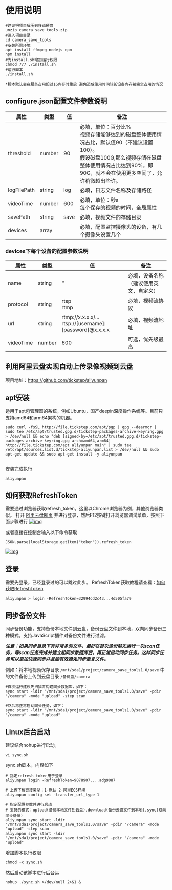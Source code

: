 # 使用说明

```shell
#建议把项目解压到移动硬盘
unzip camera_save_tools.zip
#进入项目目录
cd camera_save_tools
#安装所需环境
apt install ffmpeg nodejs npm
npm install
#为install.sh增加运行权限
chmod 777 ./install.sh
#运行脚本
./install.sh

*脚本默认会在服务占用超过1G内存时重启 避免造成使用时间较长设备内存被完全占用的情况
```



## configure.json配置文件参数说明

| 属性        | 类型   | 值   | 备注                                                         |
| ----------- | ------ | ---- | ------------------------------------------------------------ |
| threshold   | number | 90   | 必填，单位：百分比%<br />视频存储能够达到的磁盘整体使用情况占比，默认值90（不建议设置100）。<br />假设磁盘100G,那么视频存储在磁盘整体使用情况占比达到90%，即90G，就不会在使用更多空间了，允许稍微超出些许。 |
| logFilePath | string | log  | 必填，日志文件名称及存储路径                                 |
| videoTime   | number | 600  | 必填，单位：秒s<br />每个保存的视频的时间，全局属性          |
| savePath    | string | save | 必填，视频文件的存储目录                                     |
| devices     | array  |      | 必填，配置监控摄像头的设备，有几个摄像头设置几个             |

### devices下每个设备的配置参数说明

| 属性      | 类型   | 值                                                           | 备注                                   |
| --------- | ------ | ------------------------------------------------------------ | -------------------------------------- |
| name      | string | ''                                                           | 必填，设备名称（建议使用英文，自定义） |
| protocol  | string | rtsp<br />rtmp                                               | 必填，视频流协议                       |
| url       | string | rtmp://x.x.x.x/...<br />rtsp://[username]:[password]@x.x.x.x | 必填，视频流地址                       |
| videoTime | number | 600                                                          | 可选，优先级最高                       |

## 利用阿里云盘实现自动上传录像视频到云盘

项目地址：https://github.com/tickstep/aliyunpan

## apt安装

适用于apt包管理器的系统，例如Ubuntu，国产deepin深度操作系统等。目前只支持amd64和arm64架构的机器。

```
sudo curl -fsSL http://file.tickstep.com/apt/pgp | gpg --dearmor | sudo tee /etc/apt/trusted.gpg.d/tickstep-packages-archive-keyring.gpg > /dev/null && echo "deb [signed-by=/etc/apt/trusted.gpg.d/tickstep-packages-archive-keyring.gpg arch=amd64,arm64] http://file.tickstep.com/apt aliyunpan main" | sudo tee /etc/apt/sources.list.d/tickstep-aliyunpan.list > /dev/null && sudo apt-get update && sudo apt-get install -y aliyunpan
 
```

安装完成执行

```shell
aliyunpan
```


## 如何获取RefreshToken

需要通过浏览器获取refresh_token。这里以Chrome浏览器为例，其他浏览器类似。
打开 [阿里云盘网页](https://www.aliyundrive.com/drive) 并进行登录，然后F12按键打开浏览器调试菜单，按照下面步骤进行 [![img](https://github.com/tickstep/aliyunpan/raw/main/assets/images/how-to-get-refresh-token.png)](https://github.com/tickstep/aliyunpan/blob/main/assets/images/how-to-get-refresh-token.png)

或者直接在控制台输入以下命令获取

```
JSON.parse(localStorage.getItem("token")).refresh_token
```



[![img](https://github.com/tickstep/aliyunpan/raw/main/assets/images/how-to-get-refresh-token-cmd.png)](https://github.com/tickstep/aliyunpan/blob/main/assets/images/how-to-get-refresh-token-cmd.png)

## 

## 登录

需要先登录，已经登录过的可以跳过此步。
RefreshToken获取教程请查看：[如何获取RefreshToken](https://github.com/tickstep/aliyunpan/blob/main/README.md#如何获取RefreshToken)

```shell
aliyunpan > login -RefreshToken=32994cd2c43...4d505fa79
```

## 同步备份文件

同步备份功能，支持备份本地文件到云盘，备份云盘文件到本地，双向同步备份三种模式。支持JavaScript插件对备份文件进行过滤。

***注意：如果同步目录下有非常多的文件，最好在首次备份前先运行一次scan任务，等scan任务完成并建立起同步数据库后，再正常启动同步任务。这样同步任务可以更加快速同步并且能有效避免同步重复文件。***

例如：将本地视频保存目录 `/mnt/sda1/project/camera_save_tools1.0/save` 中的文件备份上传到云盘目录 `/备份盘/camera`



```shell
#首次运行建议先扫描并构建同步数据库，如下：
sync start -ldir "/mnt/sda1/project/camera_save_tools1.0/save" -pdir "/camera" -mode "upload" -step scan

#然后再正常启动同步任务，如下：
sync start -ldir "/mnt/sda1/project/camera_save_tools1.0/save" -pdir "/camera" -mode "upload"

```

## 

## Linux后台启动

建议结合nohup进行启动。

```shell
vi sync.sh
```



sync.sh脚本，内容如下

```shell
# 指定refresh token用于登录
aliyunpan login -RefreshToken=9078907....adg9087

# 上传下载链接类型：1-默认 2-阿里ECS环境
aliyunpan config set -transfer_url_type 1

# 指定配置参数并进行启动
# 支持的模式：upload(备份本地文件到云盘),download(备份云盘文件到本地),sync(双向同步备份)
aliyunpan sync start -ldir "/mnt/sda1/project/camera_save_tools1.0/save" -pdir "/camera" -mode "upload" -step scan
aliyunpan sync start -ldir "/mnt/sda1/project/camera_save_tools1.0/save" -pdir "/camera" -mode "upload"
```



增加脚本执行权限

```shell
chmod +x sync.sh
```



然后启动该脚本进行后台运

```shell
nohup ./sync.sh >/dev/null 2>&1 &
```



### 

